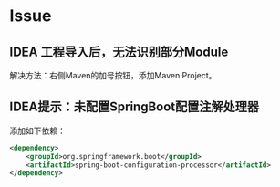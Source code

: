 # Issue

## IDEA 工程导入后，无法识别部分Module

解决方法：右侧Maven的加号按钮，添加Maven Project。


## IDEA提示：未配置SpringBoot配置注解处理器

添加如下依赖：
```xml
<dependency>
    <groupId>org.springframework.boot</groupId>
    <artifactId>spring-boot-configuration-processor</artifactId>
</dependency>
```


